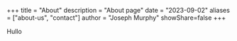 +++
title = "About"
description = "About page"
date = "2023-09-02"
aliases = ["about-us", "contact"]
author = "Joseph Murphy"
showShare=false
+++

Hullo
